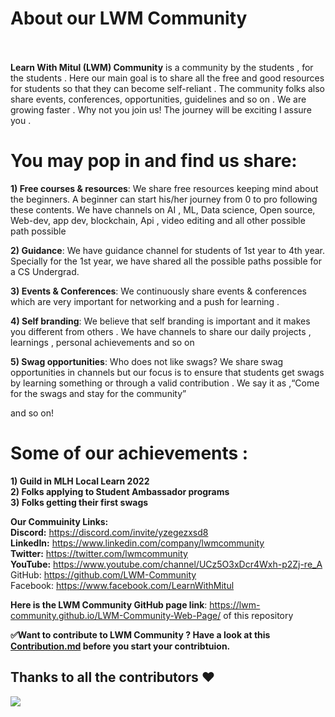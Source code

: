 
# About our LWM   Community<br><br>
**Learn With Mitul (LWM) Community** is a community by the students , for the students . Here our main goal is to share all the free and good resources for students so that they can become self-reliant . The community folks also  share events, conferences, opportunities, guidelines and so on . We are growing faster . Why not you join us! The journey will be exciting I  assure you .

# You may pop in and find us share:

**1) Free courses & resources**:
We share free resources keeping mind about the beginners. A beginner can start his/her journey from 0 to pro following these contents. We have channels on AI , ML, Data science, Open source, Web-dev, app dev, blockchain, Api , video editing and all other possible path possible 

**2) Guidance**:
We have guidance channel for students of 1st year to 4th year. Specially for the  1st year, we have shared all the possible paths possible for a CS Undergrad. 

**3) Events & Conferences**:
We continuously share events & conferences which are very important for networking and  a push for learning . 

**4) Self branding**:
We believe that self branding is important and it makes you different from others . We have channels to share our daily projects , learnings , personal achievements and so on

**5) Swag opportunities**:
Who does not like swags? We share swag opportunities in channels but our focus is to ensure that students get swags by learning something or through a valid contribution . We say it as ,“Come for the swags and stay for the community”

and so on!


# Some of our achievements :
**1)	Guild in MLH Local Learn 2022** <br>
**2)	Folks applying to Student Ambassador programs**<br>
**3)	Folks getting their first swags** <br>

**Our Commuinity Links:** <br>
**Discord:** https://discord.com/invite/yzegezxsd8 <br>
**LinkedIn:** https://www.linkedin.com/company/lwmcommunity <br>
**Twitter:** https://twitter.com/lwmcommunity <br>
**YouTube:** https://www.youtube.com/channel/UCz5O3xDcr4Wxh-p2Zj-re_A <br>
GitHub:  https://github.com/LWM-Community <br>
Facebook: https://www.facebook.com/LearnWithMitul <br>

**Here is the LWM Community  GitHub page link**:
https://lwm-community.github.io/LWM-Community-Web-Page/ of this repository

**✅Want to contribute to LWM Community ?  Have a look at this [Contribution.md](https://github.com/LWM-Community/LWM-Community-Web-Page/blob/main/Contribution.md) before you start your contribtuion.**


## Thanks to all the contributors ❤️
<a href = "https://github.com/LWM-Community/LWM-Community-Web-Page/graphs/contributors">
  <img src = "https://contrib.rocks/image?repo=LWM-Community/LWM-Community-Web-Page"/>
</a>
